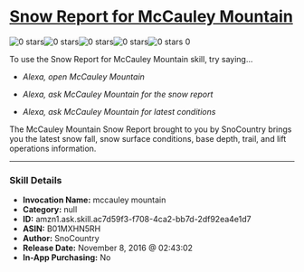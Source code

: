 # [Snow Report for McCauley Mountain](http://alexa.amazon.com/#skills/amzn1.ask.skill.ac7d59f3-f708-4ca2-bb7d-2df92ea4e1d7)
![0 stars](../../images/ic_star_border_black_18dp_1x.png)![0 stars](../../images/ic_star_border_black_18dp_1x.png)![0 stars](../../images/ic_star_border_black_18dp_1x.png)![0 stars](../../images/ic_star_border_black_18dp_1x.png)![0 stars](../../images/ic_star_border_black_18dp_1x.png) 0

To use the Snow Report for McCauley Mountain skill, try saying...

* *Alexa, open McCauley Mountain*

* *Alexa, ask McCauley Mountain for the snow report*

* *Alexa, ask McCauley Mountain for latest conditions*

The McCauley Mountain Snow Report brought to you by SnoCountry brings you the latest snow fall, snow surface conditions,  base depth, trail, and lift operations information.

***

### Skill Details

* **Invocation Name:** mccauley mountain
* **Category:** null
* **ID:** amzn1.ask.skill.ac7d59f3-f708-4ca2-bb7d-2df92ea4e1d7
* **ASIN:** B01MXHN5RH
* **Author:** SnoCountry
* **Release Date:** November 8, 2016 @ 02:43:02
* **In-App Purchasing:** No
